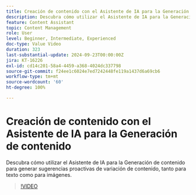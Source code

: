 ```yaml
---
title: Creación de contenido con el Asistente de IA para la Generación de contenido
description: Descubra cómo utilizar el Asistente de IA para la Generación de contenido para generar sugerencias proactivas de variación de contenido, tanto para texto como para imágenes.
feature: Content Assistant
topic: Content Management
role: User
level: Beginner, Intermediate, Experienced
doc-type: Value Video
duration: 323
last-substantial-update: 2024-09-23T00:00:00Z
jira: KT-16226
exl-id: cd14c201-58a4-4459-a368-4024dc337798
source-git-commit: f24ee1c6024e7ed7242448fe119a1437d6a69cb6
workflow-type: tm+mt
source-wordcount: '60'
ht-degree: 100%

---
```


# Creación de contenido con el Asistente de IA para la Generación de contenido

Descubra cómo utilizar el Asistente de IA para la Generación de contenido para generar sugerencias proactivas de variación de contenido, tanto para texto como para imágenes.

>[!VIDEO](https://video.tv.adobe.com/v/3434635/?learn=on)
